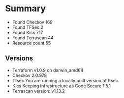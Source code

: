 # Summary

- Found Checkov 169
- Found TFSec 2
- Found Kics 717
- Found Terrascan 44
- Resource count 55

## Versions

- Terraform v1.0.9
on darwin_amd64
- Checkov 2.0.978
- Tfsec You are running a locally built version of tfsec.
- Kics Keeping Infrastructure as Code Secure 1.5.1
- Terrascan version: v1.13.2
